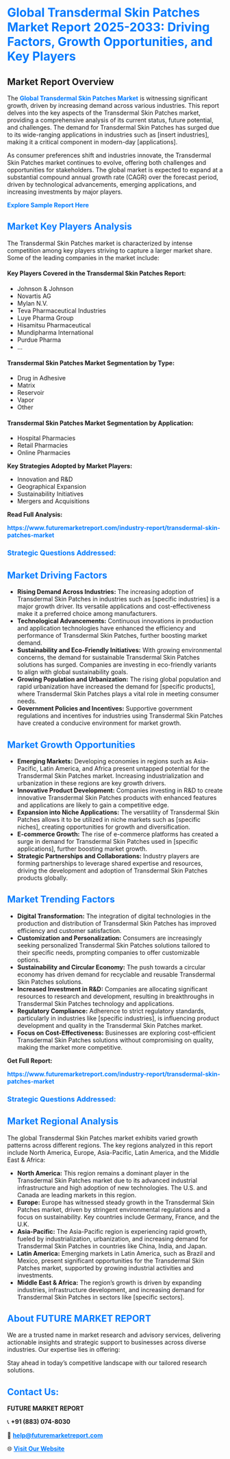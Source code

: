 <h1 style="color: #007BFF;">Global Transdermal Skin Patches Market Report 2025-2033: Driving Factors, Growth Opportunities, and Key Players</h1>

<section id="overview">
<h2>Market Report Overview</h2>
<p>The <a href="https://www.futuremarketreport.com/industry-report/transdermal-skin-patches-market" style="color: #007BFF; text-decoration: none;"><strong>Global Transdermal Skin Patches Market</strong></a> is witnessing significant growth, driven by increasing demand across various industries. This report delves into the key aspects of the Transdermal Skin Patches market, providing a comprehensive analysis of its current status, future potential, and challenges. The demand for Transdermal Skin Patches has surged due to its wide-ranging applications in industries such as [insert industries], making it a critical component in modern-day [applications].</p>
<p>As consumer preferences shift and industries innovate, the Transdermal Skin Patches market continues to evolve, offering both challenges and opportunities for stakeholders. The global market is expected to expand at a substantial compound annual growth rate (CAGR) over the forecast period, driven by technological advancements, emerging applications, and increasing investments by major players.</p>
</section>

<section id="overview">
<p><a href="https://www.futuremarketreport.com/request-sample/reportId=105432" style="color: #007BFF; text-decoration: none;"><strong>Explore Sample Report Here</strong></a></p>
</section>

<section id="key-players">
<h2 style="color: #007BFF;">Market Key Players Analysis</h2>
<p>The Transdermal Skin Patches market is characterized by intense competition among key players striving to capture a larger market share. Some of the leading companies in the market include:</p>
<h4>Key Players Covered in the Transdermal Skin Patches Report:</h4>
<ul><li>Johnson &amp; Johnson</li><li>Novartis AG</li><li>Mylan N.V.</li><li>Teva Pharmaceutical Industries</li><li>Luye Pharma Group</li><li>Hisamitsu Pharmaceutical</li><li>Mundipharma International</li><li>Purdue Pharma</li><li>...</li></ul>
<h4>Transdermal Skin Patches Market Segmentation by Type:</h4>
<ul><li>Drug in Adhesive</li><li>Matrix</li><li>Reservoir</li><li>Vapor</li><li>Other</li></ul>

<h4>Transdermal Skin Patches Market Segmentation by Application:</h4>
<ul><li>Hospital Pharmacies</li><li>Retail Pharmacies</li><li>Online Pharmacies</li></ul>
<p><strong>Key Strategies Adopted by Market Players:</strong></p>
<ul>
<li>Innovation and R&D</li>
<li>Geographical Expansion</li>
<li>Sustainability Initiatives</li>
<li>Mergers and Acquisitions</li>
</ul>
</section>

<section>
<p><strong>Read Full Analysis: </strong></p><a href="https://www.futuremarketreport.com/industry-report/transdermal-skin-patches-market" style="color: #007BFF; text-decoration: none;"><strong>https://www.futuremarketreport.com/industry-report/transdermal-skin-patches-market</strong></a>
<h3 style="color: #007BFF;">Strategic Questions Addressed:</h3>
</section>

<section id="driving-factors">
<h2 style="color: #007BFF;">Market Driving Factors</h2>
<ul>
<li><strong>Rising Demand Across Industries:</strong> The increasing adoption of Transdermal Skin Patches in industries such as [specific industries] is a major growth driver. Its versatile applications and cost-effectiveness make it a preferred choice among manufacturers.</li>
<li><strong>Technological Advancements:</strong> Continuous innovations in production and application technologies have enhanced the efficiency and performance of Transdermal Skin Patches, further boosting market demand.</li>
<li><strong>Sustainability and Eco-Friendly Initiatives:</strong> With growing environmental concerns, the demand for sustainable Transdermal Skin Patches solutions has surged. Companies are investing in eco-friendly variants to align with global sustainability goals.</li>
<li><strong>Growing Population and Urbanization:</strong> The rising global population and rapid urbanization have increased the demand for [specific products], where Transdermal Skin Patches plays a vital role in meeting consumer needs.</li>
<li><strong>Government Policies and Incentives:</strong> Supportive government regulations and incentives for industries using Transdermal Skin Patches have created a conducive environment for market growth.</li>
</ul>
</section>

<section id="growth-opportunities">
<h2 style="color: #007BFF;">Market Growth Opportunities</h2>
<ul>
<li><strong>Emerging Markets:</strong> Developing economies in regions such as Asia-Pacific, Latin America, and Africa present untapped potential for the Transdermal Skin Patches market. Increasing industrialization and urbanization in these regions are key growth drivers.</li>
<li><strong>Innovative Product Development:</strong> Companies investing in R&D to create innovative Transdermal Skin Patches products with enhanced features and applications are likely to gain a competitive edge.</li>
<li><strong>Expansion into Niche Applications:</strong> The versatility of Transdermal Skin Patches allows it to be utilized in niche markets such as [specific niches], creating opportunities for growth and diversification.</li>
<li><strong>E-commerce Growth:</strong> The rise of e-commerce platforms has created a surge in demand for Transdermal Skin Patches used in [specific applications], further boosting market growth.</li>
<li><strong>Strategic Partnerships and Collaborations:</strong> Industry players are forming partnerships to leverage shared expertise and resources, driving the development and adoption of Transdermal Skin Patches products globally.</li>
</ul>
</section>

<section id="trending-factors">
<h2 style="color: #007BFF;">Market Trending Factors</h2>
<ul>
<li><strong>Digital Transformation:</strong> The integration of digital technologies in the production and distribution of Transdermal Skin Patches has improved efficiency and customer satisfaction.</li>
<li><strong>Customization and Personalization:</strong> Consumers are increasingly seeking personalized Transdermal Skin Patches solutions tailored to their specific needs, prompting companies to offer customizable options.</li>
<li><strong>Sustainability and Circular Economy:</strong> The push towards a circular economy has driven demand for recyclable and reusable Transdermal Skin Patches solutions.</li>
<li><strong>Increased Investment in R&D:</strong> Companies are allocating significant resources to research and development, resulting in breakthroughs in Transdermal Skin Patches technology and applications.</li>
<li><strong>Regulatory Compliance:</strong> Adherence to strict regulatory standards, particularly in industries like [specific industries], is influencing product development and quality in the Transdermal Skin Patches market.</li>
<li><strong>Focus on Cost-Effectiveness:</strong> Businesses are exploring cost-efficient Transdermal Skin Patches solutions without compromising on quality, making the market more competitive.</li>
</ul>
</section>

<section>
<p><strong>Get Full Report: </strong></p><a href="https://www.futuremarketreport.com/industry-report/transdermal-skin-patches-market" style="color: #007BFF; text-decoration: none;"><strong>https://www.futuremarketreport.com/industry-report/transdermal-skin-patches-market</strong></a>
<h3 style="color: #007BFF;">Strategic Questions Addressed:</h3>
</section>


<section id="regional-analysis">
<h2 style="color: #007BFF;">Market Regional Analysis</h2>
<p>The global Transdermal Skin Patches market exhibits varied growth patterns across different regions. The key regions analyzed in this report include North America, Europe, Asia-Pacific, Latin America, and the Middle East & Africa:</p>
<ul>
<li><strong>North America:</strong> This region remains a dominant player in the Transdermal Skin Patches market due to its advanced industrial infrastructure and high adoption of new technologies. The U.S. and Canada are leading markets in this region.</li>
<li><strong>Europe:</strong> Europe has witnessed steady growth in the Transdermal Skin Patches market, driven by stringent environmental regulations and a focus on sustainability. Key countries include Germany, France, and the U.K.</li>
<li><strong>Asia-Pacific:</strong> The Asia-Pacific region is experiencing rapid growth, fueled by industrialization, urbanization, and increasing demand for Transdermal Skin Patches in countries like China, India, and Japan.</li>
<li><strong>Latin America:</strong> Emerging markets in Latin America, such as Brazil and Mexico, present significant opportunities for the Transdermal Skin Patches market, supported by growing industrial activities and investments.</li>
<li><strong>Middle East & Africa:</strong> The region’s growth is driven by expanding industries, infrastructure development, and increasing demand for Transdermal Skin Patches in sectors like [specific sectors].</li>
</ul>
</section>

<footer>
<h2 style="color: #007BFF;">About FUTURE MARKET REPORT</h2>
<p>We are a trusted name in market research and advisory services, delivering actionable insights and strategic support to businesses across diverse industries. Our expertise lies in offering:</p>

<p>Stay ahead in today’s competitive landscape with our tailored research solutions.</p>

<h2 style="color: #007BFF;">Contact Us:</h2>
<p><strong>FUTURE MARKET REPORT</strong></p>
<p>📞 <strong>+91 (883) 074-8030</strong></p>
<p>📧 <strong><a href="mailto:help@futuremarketreport.com" style="color: #007BFF;">help@futuremarketreport.com</a></strong></p>
<p>🌐 <strong><a href="https://www.futuremarketreport.com/" style="color: #007BFF;">Visit Our Website</a></strong></p>
</footer>
